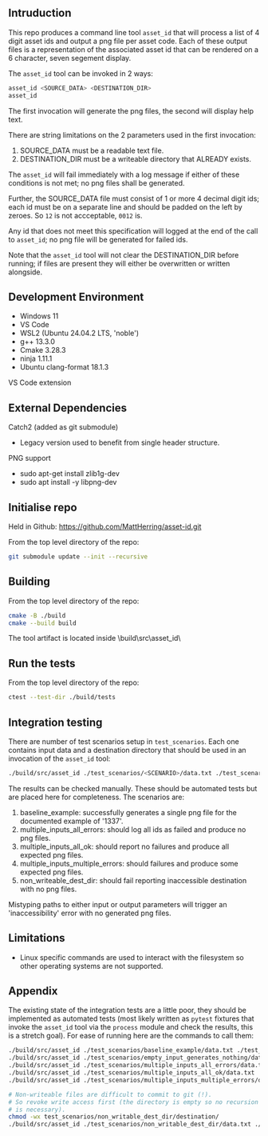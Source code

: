 ## Intruduction

This repo produces a command line tool `asset_id` that will process a list of 4 digit asset ids and output a png file per asset code. Each of these output files is a representation of the associated asset id that can be rendered on a 6 character, seven segement display.

The `asset_id` tool can be invoked in 2 ways:

```bash
asset_id <SOURCE_DATA> <DESTINATION_DIR>
asset_id
```

The first invocation will generate the png files, the second will display help text.

There are string limitations on the 2 parameters used in the first invocation:
1. SOURCE_DATA must be a readable text file.
1. DESTINATION_DIR must be a writeable directory that ALREADY exists.

The `asset_id` will fail immediately with a log message if either of these conditions is not met; no png files shall be generated.

Further, the SOURCE_DATA file must consist of 1 or more 4 decimal digit ids; each id must be on a separate line and should be padded on the left by zeroes. So `12` is not accceptable, `0012` is.

Any id that does not meet this specification will logged at the end of the call to `asset_id`; no png file will be generated for failed ids.

Note that the `asset_id` tool will not clear the DESTINATION_DIR before running; if files are present they will either be overwritten or written alongside.

## Development Environment

- Windows 11
- VS Code
- WSL2 (Ubuntu 24.04.2 LTS, 'noble')
- g++ 13.3.0
- Cmake 3.28.3
- ninja 1.11.1
- Ubuntu clang-format 18.1.3

VS Code extension

## External Dependencies

Catch2 (added as git submodule)
- Legacy version used to benefit from single header structure.

PNG support
- sudo apt-get install zlib1g-dev
- sudo apt install -y libpng-dev

## Initialise repo

Held in Github: https://github.com/MattHerring/asset-id.git

From the top level directory of the repo:

```bash
git submodule update --init --recursive
```

## Building

From the top level directory of the repo:

```bash
cmake -B ./build
cmake --build build
```

The tool artifact is located inside \build\src\asset_id\

## Run the tests

From the top level directory of the repo:

```bash
ctest --test-dir ./build/tests
```

## Integration testing

There are number of test scenarios setup in `test_scenarios`. Each one contains input data and a destination directory that should be used in an invocation of the `asset_id` tool:

```bash
./build/src/asset_id ./test_scenarios/<SCENARIO>/data.txt ./test_scenarios/<SCENARIO>/destination/
```
The results can be checked manually. These should be automated tests but are placed here for completeness. The scenarios are:

1. baseline_example: successfully generates a single png file for the documented example of '1337'.
1. multiple_inputs_all_errors: should log all ids as failed and produce no png files.
1. multiple_inputs_all_ok: should report no failures and produce all expected png files.
1. multiple_inputs_multiple_errors: should failures and produce some expected png files.
1. non_writeable_dest_dir: should fail reporting inaccessible destination with no png files.

Mistyping paths to either input or output parameters will trigger an 'inaccessibility' error with
no generated png files.

## Limitations

- Linux specific commands are used to interact with the filesystem so other operating systems are not supported.


## Appendix

The existing state of the integration tests are a little poor, they should be implemented as automated tests (most likely written as `pytest` fixtures that invoke the `asset_id` tool via the `process` module and check the results, this is a stretch goal). 
For ease of running here are the commands to call them:

```bash
./build/src/asset_id ./test_scenarios/baseline_example/data.txt ./test_scenarios/baseline_example/destination/
./build/src/asset_id ./test_scenarios/empty_input_generates_nothing/data.txt ./test_scenarios/empty_input_generates_nothing/destination/
./build/src/asset_id ./test_scenarios/multiple_inputs_all_errors/data.txt ./test_scenarios/multiple_inputs_all_errors/destination/
./build/src/asset_id ./test_scenarios/multiple_inputs_all_ok/data.txt ./test_scenarios/multiple_inputs_all_ok/destination/
./build/src/asset_id ./test_scenarios/multiple_inputs_multiple_errors/data.txt ./test_scenarios/multiple_inputs_multiple_errors/destination/

# Non-writeable files are difficult to commit to git (!).
# So revoke write access first (the directory is empty so no recursion 
# is necessary).
chmod -wx test_scenarios/non_writable_dest_dir/destination/
./build/src/asset_id ./test_scenarios/non_writable_dest_dir/data.txt ./test_scenarios/non_writable_dest_dir/destination/
```


